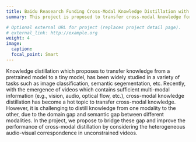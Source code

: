 ```yaml
---
title: Baidu Reasearch Funding Cross-Modal Knowledge Distillation with Interpretability
summary: This project is proposed to transfer cross-modal knowledge for the unconstrained videos. We consider the heterogeneous audio-visual correspondence in in-the-wild videos to improve the performance of cross-modal knowledge distillation.

# Optional external URL for project (replaces project detail page).
# external_link: http://example.org
weight: 4
image:
  caption:
  focal_point: Smart
---
```

Knowledge distillation which proposes to transfer knowledge from a pretrained model to a tiny model, has been widely studied in a variety of tasks such as image classification, semantic segementation, etc. Recently, with the emergence of videos which contains sufficient multi-modal information (e.g., vision, audio, optical flow, etc.), cross-modal knowledge distillation has become a hot topic to transfer cross-modal knowledge. However, it is challenging to distill knowledge from one modality to the other, due to the domain gap and semantic gap between different modalities.
In the project, we propose to bridge these gap and improve the performance of cross-modal distillation by considering the heterogeneous audio-visual correspondence in unconstrained videos.
